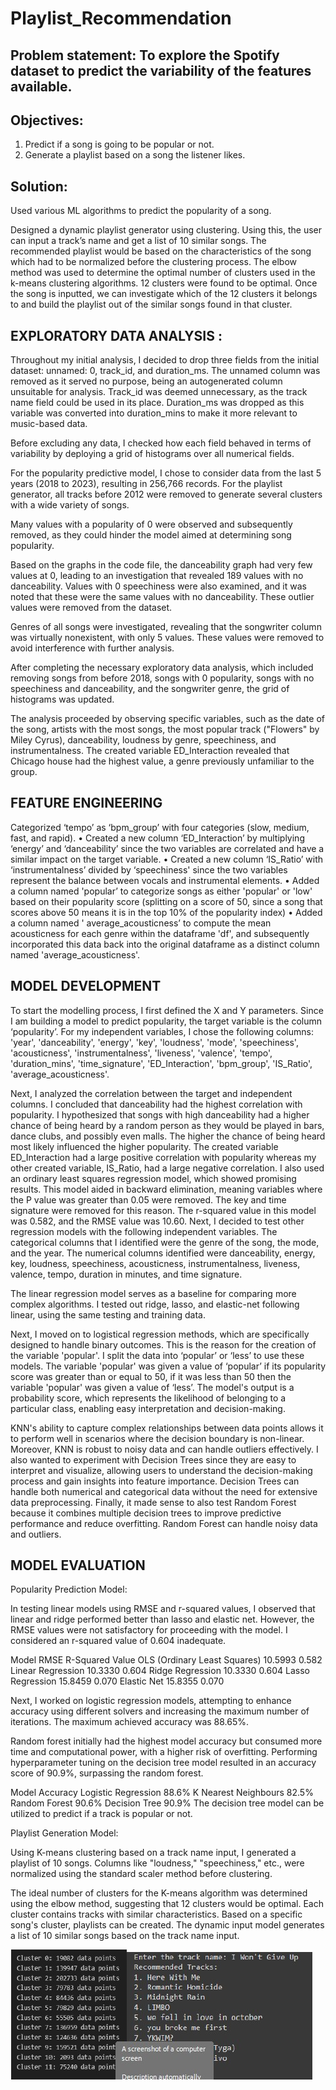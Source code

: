 # Playlist_Recommendation

## Problem statement: To explore the Spotify dataset to predict the variability of the features available.

## Objectives:

1. Predict if a song is going to be popular or not.
2. Generate a playlist based on a song the listener likes.

## Solution:

Used various ML algorithms to predict the popularity of a song.

Designed a dynamic playlist generator using clustering. Using this, the user can input a track’s name and get a list of 10 similar songs. The recommended playlist would be based on the characteristics of the song which had to be normalized before the clustering process. The elbow method was used to determine the optimal number of clusters used in the k-means clustering algorithms. 12 clusters were found to be optimal. Once the song is inputted, we can investigate which of the 12 clusters it belongs to and build the playlist out of the similar songs found in that cluster.

## EXPLORATORY DATA ANALYSIS : 

Throughout my initial analysis, I decided to drop three fields from the initial dataset: unnamed: 0, track_id, and duration_ms. The unnamed column was removed as it served no purpose, being an autogenerated column unsuitable for analysis. Track_id was deemed unnecessary, as the track name field could be used in its place. Duration_ms was dropped as this variable was converted into duration_mins to make it more relevant to music-based data.

Before excluding any data, I checked how each field behaved in terms of variability by deploying a grid of histograms over all numerical fields.

For the popularity predictive model, I chose to consider data from the last 5 years (2018 to 2023), resulting in 256,766 records. For the playlist generator, all tracks before 2012 were removed to generate several clusters with a wide variety of songs.

Many values with a popularity of 0 were observed and subsequently removed, as they could hinder the model aimed at determining song popularity.

Based on the graphs in the code file, the danceability graph had very few values at 0, leading to an investigation that revealed 189 values with no danceability. Values with 0 speechiness were also examined, and it was noted that these were the same values with no danceability. These outlier values were removed from the dataset.

Genres of all songs were investigated, revealing that the songwriter column was virtually nonexistent, with only 5 values. These values were removed to avoid interference with further analysis.

After completing the necessary exploratory data analysis, which included removing songs from before 2018, songs with 0 popularity, songs with no speechiness and danceability, and the songwriter genre, the grid of histograms was updated.

The analysis proceeded by observing specific variables, such as the date of the song, artists with the most songs, the most popular track ("Flowers" by Miley Cyrus), danceability, loudness by genre, speechiness, and instrumentalness. The created variable ED_Interaction revealed that Chicago house had the highest value, a genre previously unfamiliar to the group.

## FEATURE ENGINEERING

Categorized ‘tempo’ as ‘bpm_group’ with four categories (slow, medium, fast, and rapid).
• Created a new column ‘ED_Interaction’ by multiplying ‘energy’ and ‘danceability’ since the two variables are correlated and have a similar impact on the target variable.
• Created a new column ‘IS_Ratio’ with ‘instrumentalness’ divided by ‘speechiness' since the two variables represent the balance between vocals and instrumental elements.
• Added a column named 'popular’ to categorize songs as either 'popular' or 'low' based on their popularity score (splitting on a score of 50, since a song that scores above 50 means it is in the top 10% of the popularity index)
• Added a column named ' average_acousticness’ to compute the mean acousticness for each genre within the dataframe 'df', and subsequently incorporated this data back into the original dataframe as a distinct column named 'average_acousticness'.

## MODEL DEVELOPMENT

To start the modelling process, I first defined the X and Y parameters. Since I am building a model to predict popularity, the target variable is the column ‘popularity’. For my independent variables, I chose the following columns: 'year', 'danceability', 'energy', 'key', 'loudness', 'mode', 'speechiness', 'acousticness', 'instrumentalness', 'liveness', 'valence', 'tempo', 'duration_mins', 'time_signature', 'ED_Interaction', 'bpm_group', 'IS_Ratio', 'average_acousticness'.

Next, I analyzed the correlation between the target and independent columns. I concluded that danceability had the highest correlation with popularity. I hypothesized that songs with high danceability had a higher chance of being heard by a random person as they would be played in bars, dance clubs, and possibly even malls. The higher the chance of being heard most likely influenced the higher popularity. The created variable ED_Interaction had a large positive correlation with popularity whereas my other created variable, IS_Ratio, had a large negative correlation. I also used an ordinary least squares regression model, which showed promising results. This model aided in backward elimination, meaning variables where the P value was greater than 0.05 were removed. The key and time signature were removed for this reason. The r-squared value in this model was 0.582, and the RMSE value was 10.60. Next, I decided to test other regression models with the following independent variables. The categorical columns that I identified were the genre of the song, the mode, and the year. The numerical columns identified were danceability, energy, key, loudness, speechiness, acousticness, instrumentalness, liveness, valence, tempo, duration in minutes, and time signature.

The linear regression model serves as a baseline for comparing more complex algorithms. I tested out ridge, lasso, and elastic-net following linear, using the same testing and training data.

Next, I moved on to logistical regression methods, which are specifically designed to handle binary outcomes. This is the reason for the creation of the variable 'popular'. I split the data into ‘popular’ or ‘less’ to use these models. The variable 'popular' was given a value of ‘popular’ if its popularity score was greater than or equal to 50, if it was less than 50 then the variable 'popular' was given a value of ‘less’. The model's output is a probability score, which represents the likelihood of belonging to a particular class, enabling easy interpretation and decision-making.

KNN's ability to capture complex relationships between data points allows it to perform well in scenarios where the decision boundary is non-linear. Moreover, KNN is robust to noisy data and can handle outliers effectively. I also wanted to experiment with Decision Trees since they are easy to interpret and visualize, allowing users to understand the decision-making process and gain insights into feature importance. Decision Trees can handle both numerical and categorical data without the need for extensive data preprocessing. Finally, it made sense to also test Random Forest because it combines multiple decision trees to improve predictive performance and reduce overfitting. Random Forest can handle noisy data and outliers.

## MODEL EVALUATION

Popularity Prediction Model:

In testing linear models using RMSE and r-squared values, I observed that linear and ridge performed better than lasso and elastic net. However, the RMSE values were not satisfactory for proceeding with the model. I considered an r-squared value of 0.604 inadequate.

Model	                            RMSE      R-Squared Value
OLS (Ordinary Least Squares)	    10.5993  	0.582
Linear Regression	                10.3330  	0.604
Ridge Regression	                10.3330  	0.604
Lasso Regression	                15.8459  	0.070
Elastic Net	                      15.8355  	0.070

Next, I worked on logistic regression models, attempting to enhance accuracy using different solvers and increasing the maximum number of iterations. The maximum achieved accuracy was 88.65%.

Random forest initially had the highest model accuracy but consumed more time and computational power, with a higher risk of overfitting. Performing hyperparameter tuning on the decision tree model resulted in an accuracy score of 90.9%, surpassing the random forest.

Model	Accuracy
Logistic Regression	88.6%
K Nearest Neighbours	82.5%
Random Forest	90.6%
Decision Tree	90.9%
The decision tree model can be utilized to predict if a track is popular or not.

Playlist Generation Model:

Using K-means clustering based on a track name input, I generated a playlist of 10 songs. Columns like "loudness," "speechiness," etc., were normalized using the standard scaler method before clustering.

The ideal number of clusters for the K-means algorithm was determined using the elbow method, suggesting that 12 clusters would be optimal. Each cluster contains tracks with similar characteristics. Based on a specific song's cluster, playlists can be created. The dynamic input model generates a list of 10 similar songs based on the track name input.

![alt text](https://github.com/supragyabajpai/Playlist_Recommendation/blob/main/Pictures/playlist.jpg)

